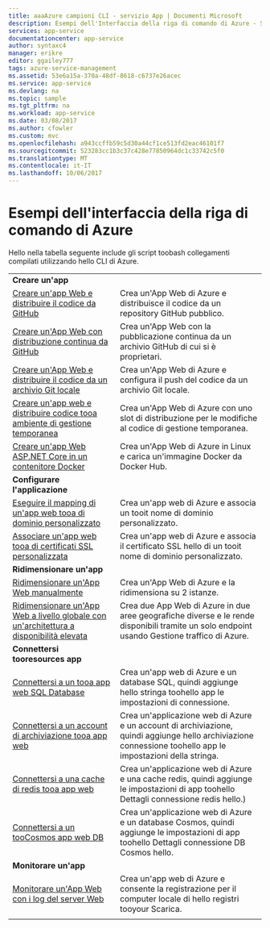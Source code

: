 ```yaml
---
title: aaaAzure campioni CLI - servizio App | Documenti Microsoft
description: Esempi dell'Interfaccia della riga di comando di Azure - Servizio app
services: app-service
documentationcenter: app-service
author: syntaxc4
manager: erikre
editor: ggailey777
tags: azure-service-management
ms.assetid: 53e6a15a-370a-48df-8618-c6737e26acec
ms.service: app-service
ms.devlang: na
ms.topic: sample
ms.tgt_pltfrm: na
ms.workload: app-service
ms.date: 03/08/2017
ms.author: cfowler
ms.custom: mvc
ms.openlocfilehash: a943ccffb59c5d30a44cf1ce513fd2eac46101f7
ms.sourcegitcommit: 523283cc1b3c37c428e77850964dc1c33742c5f0
ms.translationtype: MT
ms.contentlocale: it-IT
ms.lasthandoff: 10/06/2017
---
```

# <a name="azure-cli-samples"></a>Esempi dell'interfaccia della riga di comando di Azure

Hello nella tabella seguente include gli script toobash collegamenti compilati utilizzando hello CLI di Azure.

| | |
|-|-|
|**Creare un'app**||
| [Creare un'app Web e distribuire il codice da GitHub](./scripts/app-service-cli-deploy-github.md?toc=%2fcli%2fazure%2ftoc.json)| Crea un'App Web di Azure e distribuisce il codice da un repository GitHub pubblico. |
| [Creare un'App Web con distribuzione continua da GitHub](./scripts/app-service-cli-continuous-deployment-github.md?toc=%2fcli%2fazure%2ftoc.json)| Crea un'App Web con la pubblicazione continua da un archivio GitHub di cui si è proprietari. |
| [Creare un'App Web e distribuire il codice da un archivio Git locale](./scripts/app-service-cli-deploy-local-git.md?toc=%2fcli%2fazure%2ftoc.json) | Crea un'App Web di Azure e configura il push del codice da un archivio Git locale. |
| [Creare un'app web e distribuire codice tooa ambiente di gestione temporanea](./scripts/app-service-cli-deploy-staging-environment.md?toc=%2fcli%2fazure%2ftoc.json) | Crea un'App Web di Azure con uno slot di distribuzione per le modifiche al codice di gestione temporanea. |
| [Creare un'app Web ASP.NET Core in un contenitore Docker](./scripts/app-service-cli-linux-docker-aspnetcore.md?toc=%2fcli%2fazure%2ftoc.json)| Crea un'App Web di Azure in Linux e carica un'immagine Docker da Docker Hub. |
|**Configurare l'applicazione**||
| [Eseguire il mapping di un'app web tooa di dominio personalizzato](./scripts/app-service-cli-configure-custom-domain.md?toc=%2fcli%2fazure%2ftoc.json)| Crea un'app web di Azure e associa un tooit nome di dominio personalizzato. |
| [Associare un'app web tooa di certificati SSL personalizzata](./scripts/app-service-cli-configure-ssl-certificate.md?toc=%2fcli%2fazure%2ftoc.json)| Crea un'app web di Azure e associa il certificato SSL hello di un tooit nome di dominio personalizzato. |
|**Ridimensionare un'app**||
| [Ridimensionare un'App Web manualmente](./scripts/app-service-cli-scale-manual.md?toc=%2fcli%2fazure%2ftoc.json) | Crea un'App Web di Azure e la ridimensiona su 2 istanze. |
| [Ridimensionare un'App Web a livello globale con un'architettura a disponibilità elevata](./scripts/app-service-cli-scale-high-availability.md?toc=%2fcli%2fazure%2ftoc.json) | Crea due App Web di Azure in due aree geografiche diverse e le rende disponibili tramite un solo endpoint usando Gestione traffico di Azure. |
|**Connettersi tooresources app**||
| [Connettersi a un tooa app web SQL Database](./scripts/app-service-cli-app-service-sql.md?toc=%2fcli%2fazure%2ftoc.json)| Crea un'app web di Azure e un database SQL, quindi aggiunge hello stringa toohello app le impostazioni di connessione. |
| [Connettersi a un account di archiviazione tooa app web](./scripts/app-service-cli-app-service-storage.md?toc=%2fcli%2fazure%2ftoc.json)| Crea un'applicazione web di Azure e un account di archiviazione, quindi aggiunge hello archiviazione connessione toohello app le impostazioni della stringa. |
| [Connettersi a una cache di redis tooa app web](./scripts/app-service-cli-app-service-redis.md?toc=%2fcli%2fazure%2ftoc.json) | Crea un'applicazione web di Azure e una cache redis, quindi aggiunge le impostazioni di app toohello Dettagli connessione redis hello.) |
| [Connettersi a un tooCosmos app web DB](./scripts/app-service-cli-app-service-documentdb.md?toc=%2fcli%2fazure%2ftoc.json) | Crea un'applicazione web di Azure e un database Cosmos, quindi aggiunge le impostazioni di app toohello Dettagli connessione DB Cosmos hello. |
|**Monitorare un'app**||
| [Monitorare un'App Web con i log del server Web](./scripts/app-service-cli-monitor.md?toc=%2fcli%2fazure%2ftoc.json) | Crea un'app web di Azure e consente la registrazione per il computer locale di hello registri tooyour Scarica. |
| | |